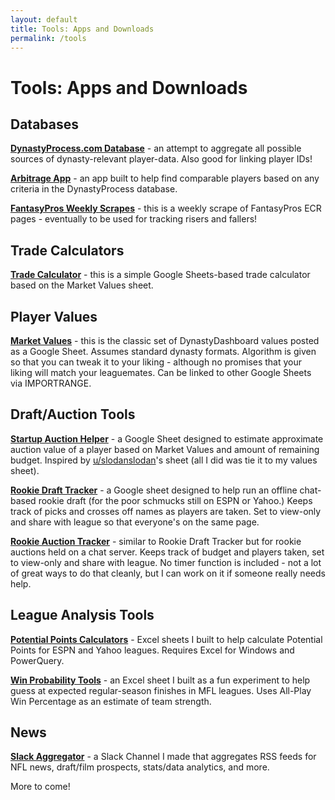 ```yaml
---
layout: default
title: Tools: Apps and Downloads
permalink: /tools
---
```


# Tools: Apps and Downloads

## Databases

[**DynastyProcess.com Database**](/database) - an attempt to aggregate all possible sources of dynasty-relevant player-data. Also good for linking player IDs!

[**Arbitrage App**](/arbitrage) - an app built to help find comparable players based on any criteria in the DynastyProcess database.

[**FantasyPros Weekly Scrapes**](/fpscrapes) - this is a weekly scrape of FantasyPros ECR pages - eventually to be used for tracking risers and fallers!

## Trade Calculators
[**Trade Calculator**](/calculator) - this is a simple Google Sheets-based trade calculator based on the Market Values sheet.

## Player Values

[**Market Values**](/values) - this is the classic set of DynastyDashboard values posted as a Google Sheet. Assumes standard dynasty formats. Algorithm is given so that you can tweak it to your liking - although no promises that your liking will match your leaguemates. Can be linked to other Google Sheets via IMPORTRANGE.

## Draft/Auction Tools

**[Startup Auction Helper](https://docs.google.com/spreadsheets/d/1IJVXGFDVX4VDdc23Hlv6kRYzy9x0727hbZOERRoVY9U/copy)** - a Google Sheet designed to estimate approximate auction value of a player based on Market Values and amount of remaining budget. Inspired by [u/slodanslodan](http://www.reddit.com/u/slodanslodan)'s sheet (all I did was tie it to my values sheet).

**[Rookie Draft Tracker](https://docs.google.com/spreadsheets/d/1tvFHSQPlxZyJP5l_CbmKXCDURIOqVzlpmSgM5wxQvKQ/copy)** - a Google sheet designed to help run an offline chat-based rookie draft (for the poor schmucks still on ESPN or Yahoo.) Keeps track of picks and crosses off names as players are taken. Set to view-only and share with league so that everyone's on the same page.

**[Rookie Auction Tracker](https://docs.google.com/spreadsheets/d/1TqGKcoJHTQqtC6pBBlKsDd8g24BVBkpsfug6z0QyK10/copy)** - similar to Rookie Draft Tracker but for rookie auctions held on a chat server. Keeps track of budget and players taken, set to view-only and share with league. No timer function is included - not a lot of great ways to do that cleanly, but I can work on it if someone really needs help.

## League Analysis Tools
**[Potential Points Calculators](/potentialpoints)** - Excel sheets I built to help calculate Potential Points for ESPN and Yahoo leagues. Requires Excel for Windows and PowerQuery.

**[Win Probability Tools](/winprobability)** - an Excel sheet I built as a fun experiment to help guess at expected regular-season finishes in MFL leagues. Uses All-Play Win Percentage as an estimate of team strength.

## News
**[Slack Aggregator](/slack)** - a Slack Channel I made that aggregates RSS feeds for NFL news, draft/film prospects, stats/data analytics, and more.

More to come!
